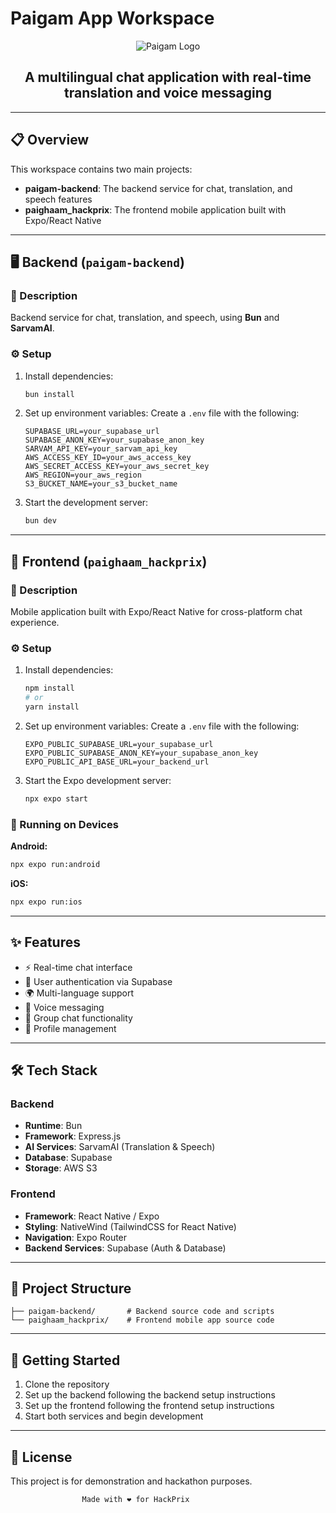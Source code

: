 # Paigam App Workspace

<div align="center">
  <img src="https://via.placeholder.com/150x150.png?text=Paigam" alt="Paigam Logo" />
  <h2>A multilingual chat application with real-time translation and voice messaging</h2>
</div>

---

## 📋 Overview

This workspace contains two main projects:

- **paigam-backend**: The backend service for chat, translation, and speech features  
- **paighaam_hackprix**: The frontend mobile application built with Expo/React Native

---

## 🖥️ Backend (`paigam-backend`)

### 📄 Description

Backend service for chat, translation, and speech, using **Bun** and **SarvamAI**.

### ⚙️ Setup

1. Install dependencies:
   ```bash
   bun install
   ```

2. Set up environment variables:
   Create a `.env` file with the following:
   ```env
   SUPABASE_URL=your_supabase_url
   SUPABASE_ANON_KEY=your_supabase_anon_key
   SARVAM_API_KEY=your_sarvam_api_key
   AWS_ACCESS_KEY_ID=your_aws_access_key
   AWS_SECRET_ACCESS_KEY=your_aws_secret_key
   AWS_REGION=your_aws_region
   S3_BUCKET_NAME=your_s3_bucket_name
   ```

3. Start the development server:
   ```bash
   bun dev
   ```

---

## 📱 Frontend (`paighaam_hackprix`)

### 📄 Description

Mobile application built with Expo/React Native for cross-platform chat experience.

### ⚙️ Setup

1. Install dependencies:
   ```bash
   npm install
   # or
   yarn install
   ```

2. Set up environment variables:
   Create a `.env` file with the following:
   ```env
   EXPO_PUBLIC_SUPABASE_URL=your_supabase_url
   EXPO_PUBLIC_SUPABASE_ANON_KEY=your_supabase_anon_key
   EXPO_PUBLIC_API_BASE_URL=your_backend_url
   ```

3. Start the Expo development server:
   ```bash
   npx expo start
   ```

### 📱 Running on Devices

**Android:**
```bash
npx expo run:android
```

**iOS:**
```bash
npx expo run:ios
```

---

## ✨ Features

- ⚡ Real-time chat interface
- 🔐 User authentication via Supabase
- 🌍 Multi-language support
- 🎤 Voice messaging
- 👥 Group chat functionality
- 👤 Profile management

---

## 🛠️ Tech Stack

### Backend
- **Runtime**: Bun
- **Framework**: Express.js
- **AI Services**: SarvamAI (Translation & Speech)
- **Database**: Supabase
- **Storage**: AWS S3

### Frontend
- **Framework**: React Native / Expo
- **Styling**: NativeWind (TailwindCSS for React Native)
- **Navigation**: Expo Router
- **Backend Services**: Supabase (Auth & Database)

---

## 📂 Project Structure

```
├── paigam-backend/       # Backend source code and scripts
└── paighaam_hackprix/    # Frontend mobile app source code
```

---

## 🚀 Getting Started

1. Clone the repository
2. Set up the backend following the backend setup instructions
3. Set up the frontend following the frontend setup instructions
4. Start both services and begin development

---

## 📄 License
This project is for demonstration and hackathon purposes.

                    Made with ❤️ for HackPrix
